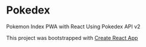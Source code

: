 # Pokedex

Pokemon Index PWA with React
Using Pokedex API v2

This project was bootstrapped with [Create React App](https://github.com/facebook/create-react-app)